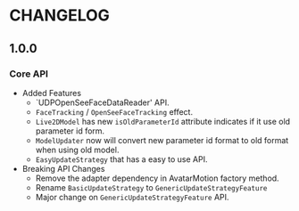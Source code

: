 CHANGELOG
================

1.0.0
---------

### Core API

- Added Features
  - `UDPOpenSeeFaceDataReader' API.
  - `FaceTracking` / `OpenSeeFaceTracking` effect.
  - `Live2DModel` has new `isOldParameterId` attribute indicates if it use old parameter id form.
  - `ModelUpdater` now will convert new parameter id format to old format when using old model.
  - `EasyUpdateStrategy` that has a easy to use API.
- Breaking API Changes
  - Remove the adapter dependency in AvatarMotion factory method.
  - Rename `BasicUpdateStrategy` to `GenericUpdateStrategyFeature`
  - Major change on `GenericUpdateStrategyFeature` API.
